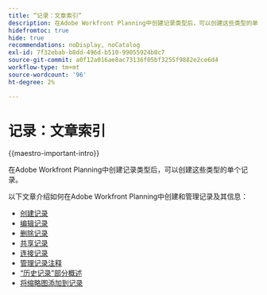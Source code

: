 ```yaml
---
title: “记录：文章索引”
description: 在Adobe Workfront Planning中创建记录类型后，可以创建这些类型的单个记录。 以下文章介绍如何在Adobe Workfront Planning中创建和管理记录及其信息。
hidefromtoc: true
hide: true
recommendations: noDisplay, noCatalog
exl-id: 7f32ebab-b8dd-496d-b510-99055924b0c7
source-git-commit: a0f12a016ae8ac73136f05bf3255f9882e2ce6d4
workflow-type: tm+mt
source-wordcount: '96'
ht-degree: 2%

---
```


<!-- update the metadata with real information when making this available in TOC and in the left nav
---
title: The architecture and fields of Adobe Maestro
description: The following articles describe how you can create and manage records in Adobe Maestro. 
hidefromtoc: yes
author: Alina
feature: Work Management
role: User
hide: yes
---
-->

# 记录：文章索引

{{maestro-important-intro}}

在Adobe Workfront Planning中创建记录类型后，可以创建这些类型的单个记录。

以下文章介绍如何在Adobe Workfront Planning中创建和管理记录及其信息：

* [创建记录](/help/quicksilver/maestro/records/create-records.md)
* [编辑记录](/help/quicksilver/maestro/records/edit-records.md)
* [删除记录](/help/quicksilver/maestro/records/delete-records.md)
* [共享记录](/help/quicksilver/maestro/records/share-records.md)
* [连接记录](/help/quicksilver/maestro/records/connect-records.md)
* [管理记录注释](/help/quicksilver/maestro/records/manage-record-comments.md)
* [“历史记录”部分概述](/help/quicksilver/maestro/records/history-section-overview.md)
* [将缩略图添加到记录](/help/quicksilver/maestro/records/add-thumbnails-to-records.md)
